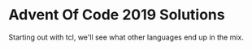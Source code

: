 # Advent Of Code 2019 Solutions

Starting out with tcl, we'll see what other languages end up in the mix.
